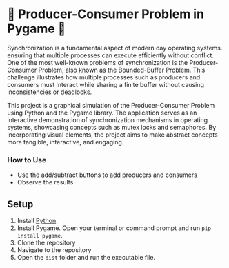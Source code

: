 # 🍔 Producer-Consumer Problem in Pygame 🍴
Synchronization is a fundamental aspect of modern day operating systems. ensuring that multiple processes can execute efficiently without conflict. One of the most well-known problems of synchronization is the Producer-Consumer Problem, also known as the Bounded-Buffer Problem. This challenge illustrates how multiple processes such as producers and consumers must interact while sharing a finite buffer without causing inconsistencies or deadlocks.

This project is a graphical simulation of the Producer-Consumer Problem using Python and the Pygame library. The application serves as an interactive demonstration of synchronization mechanisms in operating systems, showcasing concepts such as mutex locks and semaphores. By incorporating visual elements, the project aims to make abstract concepts more tangible, interactive, and engaging.

### How to Use
- Use the add/subtract buttons to add producers and consumers
- Observe the results

## Setup
1. Install [Python](https://www.python.org/downloads/)
2. Install Pygame. Open your terminal or command prompt and run `pip install pygame`.
3. Clone the repository
4. Navigate to the repository
5. Open the `dist` folder and run the executable file.
